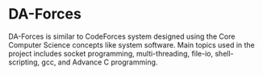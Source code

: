 # DA-Forces
DA-Forces is similar to CodeForces system designed using the Core Computer Science concepts like system software. Main topics used in the project includes socket programming, multi-threading, file-io, shell-scripting, gcc, and Advance C programming.
